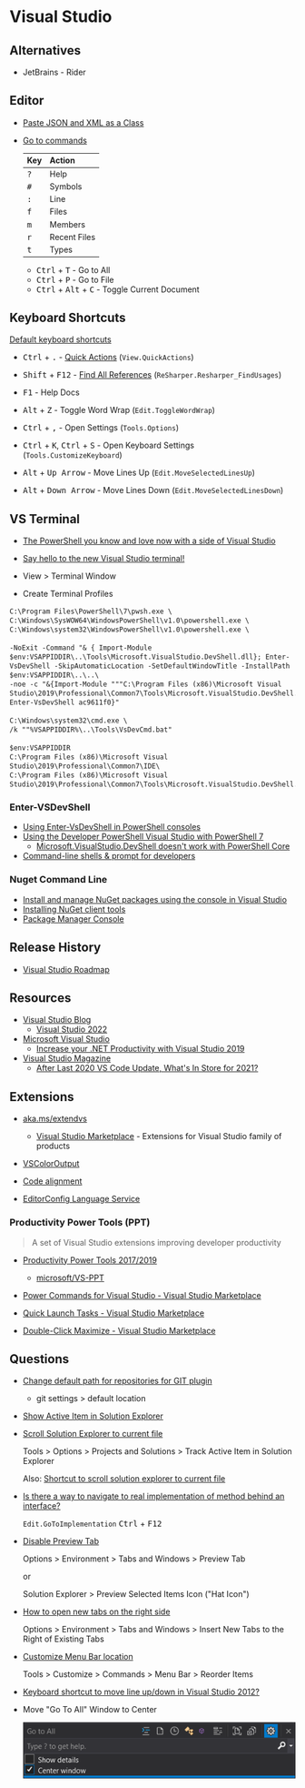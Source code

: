 # Visual Studio


## Alternatives

* JetBrains - Rider

## Editor

* [Paste JSON and XML as a Class](https://visualstudiomagazine.com/Blogs/Tool-Tracker/2018/02/paste-json-and-xml-as-class.aspx)
* [Go to commands](https://docs.microsoft.com/en-us/visualstudio/ide/go-to?view=vs-2019)

  | Key          | Action       |
  | ------------ | ------------ |
  | <kbd>?</kbd> | Help         |
  | <kbd>#</kbd> | Symbols      |
  | <kbd>:</kbd> | Line         |
  | <kbd>f</kbd> | Files        |
  | <kbd>m</kbd> | Members      |
  | <kbd>r</kbd> | Recent Files |
  | <kbd>t</kbd> | Types        |


  * <kbd>Ctrl</kbd> + <kbd>T</kbd> - Go to All
  * <kbd>Ctrl</kbd> + <kbd>P</kbd> - Go to File
  * <kbd>Ctrl</kbd> + <kbd>Alt</kbd> + <kbd>C</kbd> - Toggle Current Document

## Keyboard Shortcuts

[Default keyboard shortcuts](https://docs.microsoft.com/en-us/visualstudio/ide/default-keyboard-shortcuts-in-visual-studio?view=vs-2019)

* <kbd>Ctrl</kbd> + <kbd>.</kbd> - [Quick Actions](https://docs.microsoft.com/en-us/visualstudio/ide/quick-actions?view=vs-2019) (`View.QuickActions`)
* <kbd>Shift</kbd> + <kbd>F12</kbd> - [Find All References](https://docs.microsoft.com/en-us/visualstudio/ide/finding-references) (`ReSharper.Resharper_FindUsages`)
* <kbd>F1</kbd> - Help Docs
* <kbd>Alt</kbd> + <kbd>Z</kbd> - Toggle Word Wrap (`Edit.ToggleWordWrap`)

* <kbd>Ctrl</kbd> + <kbd>,</kbd> - Open Settings (`Tools.Options`)
* <kbd>Ctrl</kbd> + <kbd>K</kbd>, <kbd>Ctrl</kbd> + <kbd>S</kbd> - Open Keyboard Settings (`Tools.CustomizeKeyboard`)

* <kbd>Alt</kbd> + <kbd>Up Arrow</kbd> - Move Lines Up (`Edit.MoveSelectedLinesUp`)
* <kbd>Alt</kbd> + <kbd>Down Arrow</kbd> - Move Lines Down (`Edit.MoveSelectedLinesDown`)


## VS Terminal

* [The PowerShell you know and love now with a side of Visual Studio](https://devblogs.microsoft.com/visualstudio/the-powershell-you-know-and-love-now-with-a-side-of-visual-studio/)
* [Say hello to the new Visual Studio terminal!](https://devblogs.microsoft.com/visualstudio/say-hello-to-the-new-visual-studio-terminal/)

* View > Terminal Window

* Create Terminal Profiles

```none
C:\Program Files\PowerShell\7\pwsh.exe \
C:\Windows\SysWOW64\WindowsPowerShell\v1.0\powershell.exe \
C:\Windows\system32\WindowsPowerShell\v1.0\powershell.exe \

-NoExit -Command "& { Import-Module $env:VSAPPIDDIR\..\Tools\Microsoft.VisualStudio.DevShell.dll}; Enter-VsDevShell -SkipAutomaticLocation -SetDefaultWindowTitle -InstallPath $env:VSAPPIDDIR\..\..\
-noe -c "&{Import-Module """C:\Program Files (x86)\Microsoft Visual Studio\2019\Professional\Common7\Tools\Microsoft.VisualStudio.DevShell.dll"""; Enter-VsDevShell ac9611f0}"

C:\Windows\system32\cmd.exe \
/k ""%VSAPPIDDIR%\..\Tools\VsDevCmd.bat"

$env:VSAPPIDDIR
C:\Program Files (x86)\Microsoft Visual Studio\2019\Professional\Common7\IDE\
C:\Program Files (x86)\Microsoft Visual Studio\2019\Professional\Common7\Tools\Microsoft.VisualStudio.DevShell.dll
```

### Enter-VSDevShell


* [Using Enter-VsDevShell in PowerShell consoles](https://intellitect.com/enter-vsdevshell-powershell/)
* [Using the Developer PowerShell Visual Studio with PowerShell 7](https://david.gardiner.net.au/2020/04/powershell-visualstudio-integration.html)
  * [Microsoft.VisualStudio.DevShell doesn't work with PowerShell Core](https://developercommunity.visualstudio.com/t/microsoftvisualstudiodevshell-doesnt-work-with-pow/663594)
* [Command-line shells & prompt for developers](https://docs.microsoft.com/en-us/visualstudio/ide/reference/command-prompt-powershell?view=vs-2019)

### Nuget Command Line

* [Install and manage NuGet packages using the console in Visual Studio](https://docs.microsoft.com/en-us/nuget/consume-packages/install-use-packages-powershell)
* [Installing NuGet client tools](https://docs.microsoft.com/en-us/nuget/install-nuget-client-tools)
* [Package Manager Console](https://nuget-tutorial.net/en/tutorial/100009/package-manager-console)



## Release History

* [Visual Studio Roadmap](https://docs.microsoft.com/en-us/visualstudio/productinfo/vs-roadmap)


## Resources

* [Visual Studio Blog](https://devblogs.microsoft.com/visualstudio/)
  * [Visual Studio 2022](https://devblogs.microsoft.com/visualstudio/visual-studio-2022/)
* [Microsoft Visual Studio](https://www.youtube.com/channel/UChqrDOwARrxdJF-ykAptc7w)
  * [Increase your .NET Productivity with Visual Studio 2019](https://www.youtube.com/watch?v=mg2aocZA9Pc)
* [Visual Studio Magazine](https://visualstudiomagazine.com/Home.aspx)
  * [After Last 2020 VS Code Update, What's In Store for 2021?](https://visualstudiomagazine.com/articles/2020/12/16/vs-code-nov20.aspx)

## Extensions

* [aka.ms/extendvs](https://visualstudio.microsoft.com/vs/features/extend/)
  * [Visual Studio Marketplace](https://marketplace.visualstudio.com/vs) - Extensions for Visual Studio family of products

* [VSColorOutput](https://marketplace.visualstudio.com/items?itemName=MikeWard-AnnArbor.VSColorOutput)
* [Code alignment](https://marketplace.visualstudio.com/items?itemName=cpmcgrath.Codealignment)
* [EditorConfig Language Service](https://marketplace.visualstudio.com/items?itemName=MadsKristensen.EditorConfig)

### Productivity Power Tools (PPT)

> A set of Visual Studio extensions improving developer productivity

* [Productivity Power Tools 2017/2019](https://marketplace.visualstudio.com/items?itemName=VisualStudioPlatformTeam.ProductivityPowerPack2017)
  * [microsoft/VS-PPT](https://github.com/Microsoft/VS-PPT)

* [Power Commands for Visual Studio - Visual Studio Marketplace](https://marketplace.visualstudio.com/items?itemName=VisualStudioPlatformTeam.PowerCommandsforVisualStudio)
* [Quick Launch Tasks - Visual Studio Marketplace](https://marketplace.visualstudio.com/items?itemName=VisualStudioPlatformTeam.QuickLaunchTasks)
* [Double-Click Maximize - Visual Studio Marketplace](https://marketplace.visualstudio.com/items?itemName=VisualStudioPlatformTeam.Double-ClickMaximize)



## Questions

* [Change default path for repositories for GIT plugin](https://stackoverflow.com/q/27134077/1366033)

  * git settings > default location

* [Show Active Item in Solution Explorer](https://stackoverflow.com/q/12682656/1366033)


* [Scroll Solution Explorer to current file](https://stackoverflow.com/a/12682819/1366033)

  Tools > Options > Projects and Solutions > Track Active Item in Solution Explorer

  Also: [Shortcut to scroll solution explorer to current file](https://stackoverflow.com/q/14937284/1366033)

* [Is there a way to navigate to real implementation of method behind an interface?](https://stackoverflow.com/a/53273845/1366033)

  `Edit.GoToImplementation` <kbd>Ctrl</kbd> + <kbd>F12</kbd>

* [Disable Preview Tab](https://stackoverflow.com/a/18492029/1366033)

  Options > Environment > Tabs and Windows > Preview Tab

  or

  Solution Explorer > Preview Selected Items Icon ("Hat Icon")

* [How to open new tabs on the right side](https://stackoverflow.com/q/4388110/1366033)

  Options > Environment > Tabs and Windows > Insert New Tabs to the Right of Existing Tabs

* [Customize Menu Bar location](https://docs.microsoft.com/en-us/visualstudio/ide/how-to-customize-menus-and-toolbars-in-visual-studio?view=vs-2019)

  Tools > Customize > Commands > Menu Bar > Reorder Items

* [Keyboard shortcut to move line up/down in Visual Studio 2012?](https://superuser.com/a/1650238/180163)


* Move "Go To All" Window to Center

  ![go to all settings](/assets/notes/visual-studio/go-to-all-settings.png)

